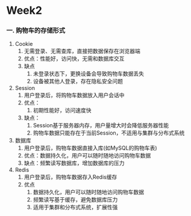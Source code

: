 # Week2

### 一. 购物车的存储形式

1. Cookie
   1. 无需登录、无需查库，直接把数据保存在浏览器端
   2. 优点：性能好，访问快，无需和数据库交互
   3. 缺点
      1. 未登录状态下，更换设备会导致购物车数据丢失
      2. 设备被其他人登录，存在隐私安全问题
2. Session
   1. 用户登录后，将购物车数据放入用户会话中
   2. 优点：
      1. 初期性能好，访问速度快
   3. 缺点：
      1. Session基于服务器内存，用户量增大时会降低服务器性能
      2. 购物车数据只能存在于当前Session，不适用与集群与分布式系统
3. 数据库
   1. 用户登录后，购物车数据直接入库(如MySQL的购物车表)
   2. 优点：数据持久化，用户可以随时随地访问购物车数据
   3. 缺点：频繁读写数据库，增加数据库的压力
4. Redis
   1. 用户登录后，购物车数据存入Redis缓存
   2. 优点
      1. 数据持久化，用户可以随时随地访问购物车数据
      2. 频繁读写基于缓存，避免数据库压力
      3. 适用于集群和分布式系统，扩展性强
